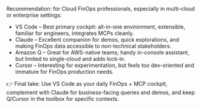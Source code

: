 Recommendation: for Cloud FinOps professionals, especially in multi-cloud or enterprise settings:
- VS Code – Best primary cockpit: all-in-one environment, extensible, familiar for engineers, integrates MCPs cleanly.
- Claude – Excellent companion for demos, quick explorations, and making FinOps data accessible to non-technical stakeholders.
- Amazon Q – Great for AWS-native teams; handy in-console assistant, but limited to single-cloud and adds lock-in.
- Cursor – Interesting for experimentation, but feels too dev-oriented and immature for FinOps production needs.

👉 Final take: Use VS Code as your daily FinOps + MCP cockpit, complement with Claude for business-facing queries and demos, and keep Q/Cursor in the toolbox for specific contexts.
